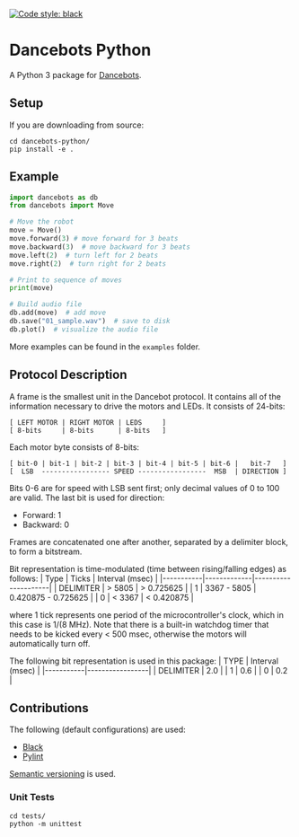 [![Code style: black](https://img.shields.io/badge/code%20style-black-000000.svg)](https://github.com/psf/black)

# Dancebots Python
A Python 3 package for [Dancebots](https://www.dancebots.ch/).


## Setup
If you are downloading from source:
```shell
cd dancebots-python/
pip install -e .
```


## Example
```python
import dancebots as db
from dancebots import Move

# Move the robot
move = Move()
move.forward(3) # move forward for 3 beats
move.backward(3)  # move backward for 3 beats
move.left(2)  # turn left for 2 beats
move.right(2)  # turn right for 2 beats

# Print to sequence of moves
print(move)

# Build audio file
db.add(move)  # add move
db.save("01_sample.wav")  # save to disk
db.plot()  # visualize the audio file
```

More examples can be found in the `examples` folder.

## Protocol Description
A frame is the smallest unit in the Dancebot protocol. It contains all of the information necessary to drive the motors and LEDs. It consists of 24-bits:
```
[ LEFT MOTOR | RIGHT MOTOR | LEDS     ]
[ 8-bits     | 8-bits      | 8-bits   ]
```

Each motor byte consists of 8-bits:
```
[ bit-0 | bit-1 | bit-2 | bit-3 | bit-4 | bit-5 | bit-6 |   bit-7   ]
[  LSB  ----------------- SPEED -----------------  MSB  | DIRECTION ]
```

Bits 0-6 are for speed with LSB sent first; only decimal values of 0 to 100 are valid. The last bit is used for direction:
  - Forward: 1
  - Backward: 0

Frames are concatenated one after another, separated by a delimiter block, to form a bitstream.

Bit representation is time-modulated (time between rising/falling edges) as follows:
| Type      | Ticks       | Interval (msec)     |
|-----------|-------------|---------------------|
| DELIMITER |      > 5805 |          > 0.725625 |
|     1     | 3367 - 5805 | 0.420875 - 0.725625 |
|     0     |      < 3367 |          < 0.420875 |

where 1 tick represents one period of the microcontroller's clock, which in this case is 1/(8 MHz). Note that there is a built-in watchdog timer that needs to be kicked every < 500 msec, otherwise the motors will automatically turn off.

The following bit representation is used in this package:
| TYPE      | Interval (msec) |
|-----------|-----------------|
| DELIMITER |       2.0       |
|     1     |       0.6       |
|     0     |       0.2       |


## Contributions
The following (default configurations) are used:
- [Black](https://github.com/psf/black)
- [Pylint](https://pylint.org/)

[Semantic versioning](https://semver.org/) is used.

### Unit Tests
```shell
cd tests/
python -m unittest
```
